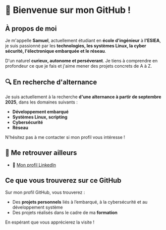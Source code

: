 # 👋 Bienvenue sur mon GitHub !

## À propos de moi

Je m'appelle **Samuel**, actuellement étudiant en **école d'ingénieur** à **l'ESIEA**, je suis passionné par les **technologies, les systèmes Linux, la cyber sécurité, l'électronique embarquée et le réseau**.

D'un naturel **curieux, autonome et perséverant**. Je tiens à comprendre en profondeur ce que je fais et j'aime mener des projets concrets de A à Z.

## 🔍 En recherche d'alternance

Je suis actuellement à la recherche **d'une alternance à partir de septembre 2025**, dans les domaines suivants :

- **Développement embarqué**
- **Systèmes Linux, scripting**
- **Cybersécurité**
- **Réseau**

N'hésitez pas à me contacter si mon profil vous intéresse !

## 🔗 Me retrouver ailleurs

- 💼 [Mon profil LinkedIn]([https://www.linkedin.com/in/ton-profil](https://www.linkedin.com/in/samuel-chevignard-912317303/))

## Ce que vous trouverez sur ce GitHub

Sur mon profil GitHub, vous trouverez :

- Des **projets personnels** liés à l’embarqué, à la cybersécurité et au développement système
- Des projets réalisés dans le cadre de ma **formation**

En espérant que vous apprécierez la visite !
